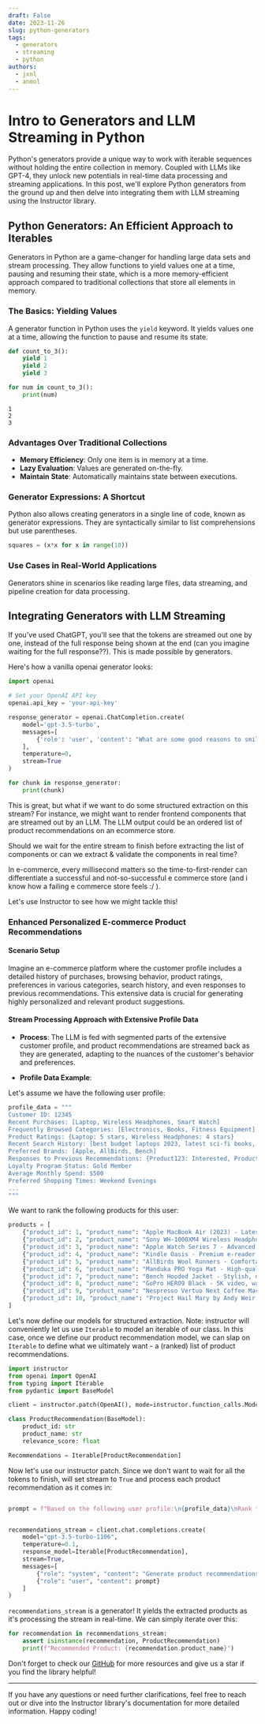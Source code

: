```yaml
---
draft: False
date: 2023-11-26
slug: python-generators
tags:
  - generators
  - streaming
  - python
authors:
  - jxnl
  - anmol
---
```


# Intro to Generators and LLM Streaming in Python

Python's generators provide a unique way to work with iterable sequences without holding the entire collection in memory. Coupled with LLMs like GPT-4, they unlock new potentials in real-time data processing and streaming applications. In this post, we'll explore Python generators from the ground up and then delve into integrating them with LLM streaming using the Instructor library.

## Python Generators: An Efficient Approach to Iterables

Generators in Python are a game-changer for handling large data sets and stream processing. They allow functions to yield values one at a time, pausing and resuming their state, which is a more memory-efficient approach compared to traditional collections that store all elements in memory.

### The Basics: Yielding Values

A generator function in Python uses the `yield` keyword. It yields values one at a time, allowing the function to pause and resume its state.

```python
def count_to_3():
    yield 1
    yield 2
    yield 3

for num in count_to_3():
    print(num)
```
```
1
2
3
```

### Advantages Over Traditional Collections

- **Memory Efficiency**: Only one item is in memory at a time.
- **Lazy Evaluation**: Values are generated on-the-fly.
- **Maintain State**: Automatically maintains state between executions.

### Generator Expressions: A Shortcut

Python also allows creating generators in a single line of code, known as generator expressions. They are syntactically similar to list comprehensions but use parentheses.

```python
squares = (x*x for x in range(10))
```

### Use Cases in Real-World Applications

Generators shine in scenarios like reading large files, data streaming, and pipeline creation for data processing.

## Integrating Generators with LLM Streaming

If you've used ChatGPT, you'll see that the tokens are streamed out one by one, instead of the full response being shown at the end (can you imagine waiting for the full response??). This is made possible by generators. 

Here's how a vanilla openai generator looks:

```python
import openai

# Set your OpenAI API key
openai.api_key = 'your-api-key'

response_generator = openai.ChatCompletion.create(
    model='gpt-3.5-turbo',
    messages=[
        {'role': 'user', 'content': "What are some good reasons to smile?"}
    ],
    temperature=0,
    stream=True
)

for chunk in response_generator:
    print(chunk)
```

This is great, but what if we want to do some structured extraction on this stream? For instance, we might want to render frontend components that are streamed out by an LLM. The LLM output could be an ordered list of product recommendations on an ecommerce store.

Should we wait for the entire stream to finish before extracting the list of components or can we extract & validate the components in real time? 

In e-commerce, every millisecond matters so the time-to-first-render can differentiate a successful and not-so-successful e commerce store (and i know how a failing e commerce store feels :/ ).


Let's use Instructor to see how we might tackle this!


### Enhanced Personalized E-commerce Product Recommendations

#### Scenario Setup

Imagine an e-commerce platform where the customer profile includes a detailed history of purchases, browsing behavior, product ratings, preferences in various categories, search history, and even responses to previous recommendations. This extensive data is crucial for generating highly personalized and relevant product suggestions.

#### Stream Processing Approach with Extensive Profile Data

- **Process**: The LLM is fed with segmented parts of the extensive customer profile, and product recommendations are streamed back as they are generated, adapting to the nuances of the customer's behavior and preferences.

- **Profile Data Example**:

Let's assume we have the following user profile:

```python
profile_data = """
Customer ID: 12345
Recent Purchases: [Laptop, Wireless Headphones, Smart Watch]
Frequently Browsed Categories: [Electronics, Books, Fitness Equipment]
Product Ratings: {Laptop: 5 stars, Wireless Headphones: 4 stars}
Recent Search History: [best budget laptops 2023, latest sci-fi books, yoga mats]
Preferred Brands: [Apple, AllBirds, Bench]
Responses to Previous Recommendations: {Product123: Interested, Product456: Not Interested}
Loyalty Program Status: Gold Member
Average Monthly Spend: $500
Preferred Shopping Times: Weekend Evenings
...
"""
```
We want to rank the following products for this user:

```python
products = [
    {"product_id": 1, "product_name": "Apple MacBook Air (2023) - Latest model, high performance, portable"},
    {"product_id": 2, "product_name": "Sony WH-1000XM4 Wireless Headphones - Noise-canceling, long battery life"},
    {"product_id": 3, "product_name": "Apple Watch Series 7 - Advanced fitness tracking, seamless integration with Apple ecosystem"},
    {"product_id": 4, "product_name": "Kindle Oasis - Premium e-reader with adjustable warm light"},
    {"product_id": 5, "product_name": "AllBirds Wool Runners - Comfortable, eco-friendly sneakers"},
    {"product_id": 6, "product_name": "Manduka PRO Yoga Mat - High-quality, durable, eco-friendly"},
    {"product_id": 7, "product_name": "Bench Hooded Jacket - Stylish, durable, suitable for outdoor activities"},
    {"product_id": 8, "product_name": "GoPro HERO9 Black - 5K video, waterproof, for action photography"},
    {"product_id": 9, "product_name": "Nespresso Vertuo Next Coffee Machine - Quality coffee, easy to use, compact design"},
    {"product_id": 10, "product_name": "Project Hail Mary by Andy Weir - Latest sci-fi book from a renowned author"}
]
```

Let's now define our models for structured extraction. Note: instructor will conveniently let us use `Iterable` to model an iterable of our class. In this case, once we define our product recommendation model, we can slap on `Iterable` to define what we ultimately want - a (ranked) list of product recommendations. 


```python
import instructor
from openai import OpenAI
from typing import Iterable
from pydantic import BaseModel

client = instructor.patch(OpenAI(), mode=instructor.function_calls.Mode.JSON)

class ProductRecommendation(BaseModel):
    product_id: str
    product_name: str
    relevance_score: float

Recommendations = Iterable[ProductRecommendation]
```
Now let's use our instructor patch. Since we don't want to wait for all the tokens to finish, will set stream to `True` and process each product recommendation as it comes in:
```python

prompt = f"Based on the following user profile:\n{profile_data}\nRank the following products from most relevant to least relevant:\n" + '\n'.join(f"{product['product_id']} {product['product_name']}" for product in products)


recommendations_stream = client.chat.completions.create(
    model="gpt-3.5-turbo-1106",
    temperature=0.1,
    response_model=Iterable[ProductRecommendation],
    stream=True,
    messages=[
        {"role": "system", "content": "Generate product recommendations based on the customer profile. Return in order of highest recommended first."},
        {"role": "user", "content": prompt}
    ]
)
```

`recommendations_stream` is a generator! It yields the extracted products as it's processing the stream in real-time. We can simply iterate over this:

```python
for recommendation in recommendations_stream:
    assert isinstance(recommendation, ProductRecommendation)
    print(f"Recommended Product: {recommendation.product_name}")
```


Don't forget to check our [GitHub](https://github.com/jxnl/instructor) for more resources and give us a star if you find the library helpful!

---

If you have any questions or need further clarifications, feel free to reach out or dive into the Instructor library's documentation for more detailed information. Happy coding!
